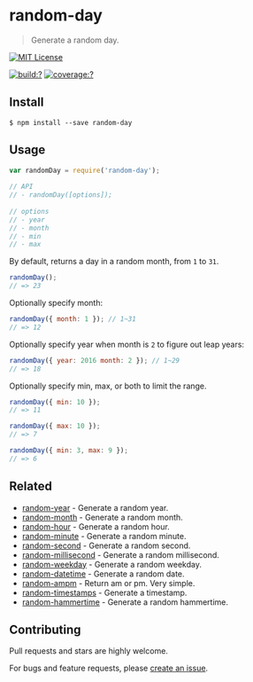 # random-day

> Generate a random day.

[![MIT License](https://img.shields.io/badge/license-MIT_License-green.svg?style=flat-square)](https://github.com/mock-end/random-day/blob/master/LICENSE)
  
[![build:?](https://img.shields.io/travis/mock-end/random-day/master.svg?style=flat-square)](https://travis-ci.org/mock-end/random-day)
[![coverage:?](https://img.shields.io/coveralls/mock-end/random-day/master.svg?style=flat-square)](https://coveralls.io/github/mock-end/random-day)
  
  
## Install
  
```
$ npm install --save random-day 
```
  
## Usage
  
```js
var randomDay = require('random-day');
  
// API
// - randomDay([options]);
  
// options
// - year
// - month
// - min
// - max
```

By default, returns a day in a random month, from `1` to `31`. 

```js
randomDay();
// => 23
```

Optionally specify month:

```js
randomDay({ month: 1 }); // 1~31
// => 12
```

Optionally specify year when month is `2` to figure out leap years:

```js
randomDay({ year: 2016 month: 2 }); // 1~29
// => 18
```

Optionally specify min, max, or both to limit the range.

```js
randomDay({ min: 10 });
// => 11

randomDay({ max: 10 });
// => 7

randomDay({ min: 3, max: 9 });
// => 6
```

## Related
  
- [random-year](https://github.com/mock-end/random-year) - Generate a random year.
- [random-month](https://github.com/mock-end/random-month) - Generate a random month.
- [random-hour](https://github.com/mock-end/random-hour) - Generate a random hour.
- [random-minute](https://github.com/mock-end/random-minute) - Generate a random minute.
- [random-second](https://github.com/mock-end/random-second) - Generate a random second.
- [random-millisecond](https://github.com/mock-end/random-millisecond) - Generate a random millisecond.
- [random-weekday](https://github.com/mock-end/random-weekday) - Generate a random weekday.
- [random-datetime](https://github.com/mock-end/random-datetime) - Generate a random date. 
- [random-ampm](https://github.com/mock-end/random-ampm) - Return am or pm. Very simple.
- [random-timestamps](https://github.com/mock-end/random-timestamps) - Generate a timestamp. 
- [random-hammertime](https://github.com/mock-end/random-datetime) - Generate a random hammertime. 

  
## Contributing
  
Pull requests and stars are highly welcome.
  
For bugs and feature requests, please [create an issue](https://github.com/mock-end/random-day/issues/new).

